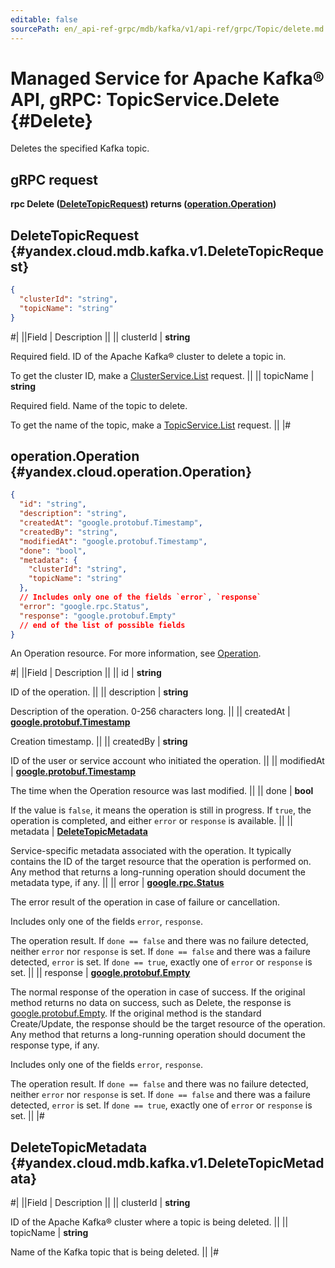 ```yaml
---
editable: false
sourcePath: en/_api-ref-grpc/mdb/kafka/v1/api-ref/grpc/Topic/delete.md
---
```


# Managed Service for Apache Kafka® API, gRPC: TopicService.Delete {#Delete}

Deletes the specified Kafka topic.

## gRPC request

**rpc Delete ([DeleteTopicRequest](#yandex.cloud.mdb.kafka.v1.DeleteTopicRequest)) returns ([operation.Operation](#yandex.cloud.operation.Operation))**

## DeleteTopicRequest {#yandex.cloud.mdb.kafka.v1.DeleteTopicRequest}

```json
{
  "clusterId": "string",
  "topicName": "string"
}
```

#|
||Field | Description ||
|| clusterId | **string**

Required field. ID of the Apache Kafka® cluster to delete a topic in.

To get the cluster ID, make a [ClusterService.List](/docs/managed-kafka/api-ref/grpc/Cluster/list#List) request. ||
|| topicName | **string**

Required field. Name of the topic to delete.

To get the name of the topic, make a [TopicService.List](/docs/managed-kafka/api-ref/grpc/Topic/list#List) request. ||
|#

## operation.Operation {#yandex.cloud.operation.Operation}

```json
{
  "id": "string",
  "description": "string",
  "createdAt": "google.protobuf.Timestamp",
  "createdBy": "string",
  "modifiedAt": "google.protobuf.Timestamp",
  "done": "bool",
  "metadata": {
    "clusterId": "string",
    "topicName": "string"
  },
  // Includes only one of the fields `error`, `response`
  "error": "google.rpc.Status",
  "response": "google.protobuf.Empty"
  // end of the list of possible fields
}
```

An Operation resource. For more information, see [Operation](/docs/api-design-guide/concepts/operation).

#|
||Field | Description ||
|| id | **string**

ID of the operation. ||
|| description | **string**

Description of the operation. 0-256 characters long. ||
|| createdAt | **[google.protobuf.Timestamp](https://developers.google.com/protocol-buffers/docs/reference/google.protobuf#timestamp)**

Creation timestamp. ||
|| createdBy | **string**

ID of the user or service account who initiated the operation. ||
|| modifiedAt | **[google.protobuf.Timestamp](https://developers.google.com/protocol-buffers/docs/reference/google.protobuf#timestamp)**

The time when the Operation resource was last modified. ||
|| done | **bool**

If the value is `false`, it means the operation is still in progress.
If `true`, the operation is completed, and either `error` or `response` is available. ||
|| metadata | **[DeleteTopicMetadata](#yandex.cloud.mdb.kafka.v1.DeleteTopicMetadata)**

Service-specific metadata associated with the operation.
It typically contains the ID of the target resource that the operation is performed on.
Any method that returns a long-running operation should document the metadata type, if any. ||
|| error | **[google.rpc.Status](https://cloud.google.com/tasks/docs/reference/rpc/google.rpc#status)**

The error result of the operation in case of failure or cancellation.

Includes only one of the fields `error`, `response`.

The operation result.
If `done == false` and there was no failure detected, neither `error` nor `response` is set.
If `done == false` and there was a failure detected, `error` is set.
If `done == true`, exactly one of `error` or `response` is set. ||
|| response | **[google.protobuf.Empty](https://developers.google.com/protocol-buffers/docs/reference/google.protobuf#google.protobuf.Empty)**

The normal response of the operation in case of success.
If the original method returns no data on success, such as Delete,
the response is [google.protobuf.Empty](https://developers.google.com/protocol-buffers/docs/reference/google.protobuf#google.protobuf.Empty).
If the original method is the standard Create/Update,
the response should be the target resource of the operation.
Any method that returns a long-running operation should document the response type, if any.

Includes only one of the fields `error`, `response`.

The operation result.
If `done == false` and there was no failure detected, neither `error` nor `response` is set.
If `done == false` and there was a failure detected, `error` is set.
If `done == true`, exactly one of `error` or `response` is set. ||
|#

## DeleteTopicMetadata {#yandex.cloud.mdb.kafka.v1.DeleteTopicMetadata}

#|
||Field | Description ||
|| clusterId | **string**

ID of the Apache Kafka® cluster where a topic is being deleted. ||
|| topicName | **string**

Name of the Kafka topic that is being deleted. ||
|#